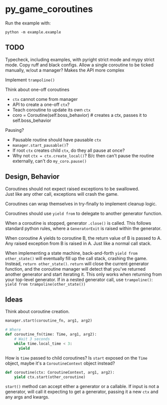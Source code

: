 # py_game_coroutines

Run the example with:

```shell
python -m example.example
```

## TODO

Typecheck, including examples, with pyright strict mode and mypy strict mode.
Copy ruff and black configs.
Allow a single coroutine to be ticked manually, w/out a manager?
    Makes the API more complex

Implement `trampoline()`

Think about one-off coroutines
- `ctx` cannot come from manager
- API to create a one-off `ctx`?
- Teach coroutine to update its own `ctx`
- coro = Coroutine(self.boss_behavior) # creates a ctx, passes it to self.boss_behavior

Pausing?
- Pausable routine should have pausable `ctx`
- `manager.start_pausable()`?
- If root `ctx` creates child `ctx`, do they all pause at once?
- Why not `ctx = ctx.create_local()`?  B/c then can't pause the routine externally, can't do `my_coro.pause()`

## Design, Behavior

Coroutines should not expect raised exceptions to be swallowed.  
Just like any other call, exceptions will crash the game.

Coroutines can wrap themselves in try-finally to implement cleanup logic.

Coroutines should use `yield from` to delegate to another generator function.

When a coroutine is stopped, generator `.close()` is called.  This follows
standard python rules, where a `GeneratorExit` is raised within the generator.

When coroutine A yields to coroutine B, the return value of B is passed to A.
Any raised exception from B is raised in A.  Just like a normal call stack.

When implementing a state machine, back-and-forth `yield from other_state()`
will eventually fill up the call stack, crashing the game.  Instead,
`return other_state()`.
`return` will close the current generator function, and the coroutine manager
will detect that you've returned another generator and start iterating it.
This only works when returning from your top-level generator.  If in a nested
generator call, use `trampoline()`: `yield from trampoline(other_state())`

## Ideas

Think about coroutine creation.

```python
manager.start(coroutine_fn, arg1, arg2)

# Where
def coroutine_fn(time: Time, arg1, arg2):
    # Wait 3 seconds
    while time.local_time < 3:
      yield
```

How is `time` passed to child coroutines?  Is `start` exposed on the `Time` object, maybe it's a `CoroutineContext` object instead?

```python
def coroutine(ctx: CoroutineContext, arg1, arg2):
    yield ctx.start(other_coroutine)

```

`start()` method can accept either a generator or a callable.  If input is not a generator, will call it expecting to get a generator, passing it a new `ctx` and any args and kwargs.
